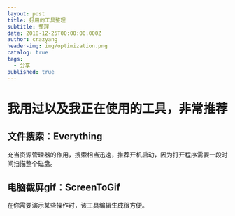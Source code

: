 ```yaml
---
layout: post
title: 好用的工具整理
subtitle: 整理
date: 2018-12-25T00:00:00.000Z
author: crazyang
header-img: img/optimization.png
catalog: true
tags:
  - 分享
published: true
---
```


# 我用过以及我正在使用的工具，非常推荐

## 文件搜索：Everything
充当资源管理器的作用，搜索相当迅速，推荐开机启动，因为打开程序需要一段时间扫描整个磁盘。




## 电脑截屏gif：ScreenToGif
在你需要演示某些操作时，该工具编辑生成很方便。
